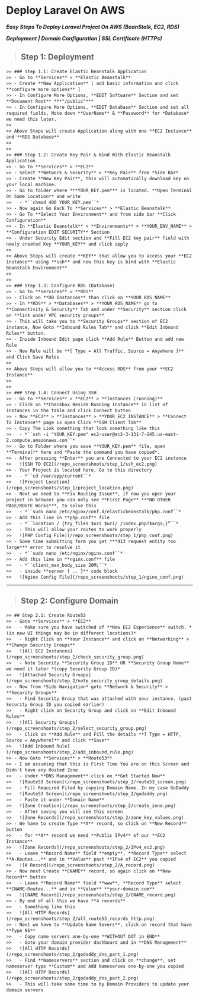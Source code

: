 # Deploy Laravel On AWS
***Easy Steps To Deploy Laravel Project On AWS (BeanStalk, EC2, RDS)***

***Deployment | Domain Configuration | SSL Certificate (HTTPs)***

> ## Step 1: Deployment
    >> ### Step 1.1: Create Elastic Beanstalk Application
    >> - Go to **Services** > **Elastic Beanstalk**
    >> - Create **New Application** [ add basic information and click **configure more options** ]
    >> - In Configure More Options, **EDIT Software** Section and set **Document Root** ***"/public"***
    >> - In Configure More Options, **EDIT Database** Section and set all required fields, Note down **UserName** & **Password** for *Database* we need this later.
    >> 
    >> Above Steps will create Application along with one **EC2 Instance** and **RDS Database**
    >>
    >>
    >> ### Step 1.2: Create Key Pair & Bind With Elastic Beanstalk  Application
    >> - Go to **Services** > **EC2**
    >> - Select **Network & Security** > **Key Pair** from *Side Bar*
    >> - Create **New Key Pair**, this will automatically download key on your local machine.
    >> - Go to folder where ***YOUR_KEY.pem*** is located. **Open Terminal On Same Location** and write 
    >>   - *``chmod 400 YOUR_KEY.pem``*
    >> - Now again Go Back To **Services** > **Elastic Beanstalk**
    >> - Go To **Select Your Environment** and from side bar **Click Configuration**
    >> - In **Elastic Beanstalk** > **Environments** > **YOUR_ENV_NAME** > **Configuration EDIT SECURITY** Section
    >> - Under Security Edit section and **Fill EC2 key pair** field with newly created Key **YOUR_KEY** and click apply
    >> 
    >> Above Steps will create **KEY** that allow you to access your **EC2 instance** using **ssh** and now this key is bind with **Elastic Beanstalk Environment**
    >>
    >>
    >> ### Step 1.3: Configure RDS (Database)
    >> - Go to **Services** > **RDS**
    >> - Click on **DB Instances** than click on **YOUR_RDS_NAME**
    >> - In **RDS** > **Databases** > **YOUR_RDS_NAME** go to **Connectivity & Security** Tab and under **Security** section click on **link under VPC security groups**
    >> - This will take you to **Security Groups** section of EC2 instance, Now Goto **Inbound Rules Tab** and click **Edit Inbound Rules** button.
    >> - Inside Inbound Edit page click **Add Rule** Button and add new Rule
    >> - New Rule will be **[ Type = All Traffic, Source = Anywhere ]** and Click Save Rules
    >> 
    >> Above Steps will allow you to **Access RDS** from your **EC2 Instance**
    >>
    >>
    >> ### Step 1.4: Connect Using SSH
    >> - Go to **Services** > **EC2** > **Instances (running)**
    >> - Click on **Checkbox Beside Running Instance** in list of instances in the table and click Connect button
    >> - Now **EC2** > **Instances** > **YOUR_EC2_INSTANCE** > **Connect To Instance** page is open Click **SSH Client Tab**
    >> - Copy The Link something that look something like this
    >>   - *``ssh -i "YOUR_KEY.pem" ec2-user@ec2-3-131-7-245.us-east-2.compute.amazonaws.com``*
    >> - Go to Folder where you save **YOUR_KEY.pem** file, open **Terminal** here and *Paste the command you have copied*.
    >> - After pressing **Enter** you are Connected to your EC2 instance
    >>   ![SSH TO EC2](/repo_screenshoots/step_1/ssh_ec2.png)
    >> - Your Project is located here, Go to this directory
    >>   - *``cd /var/app/current``*
    >>   ![Project Location](/repo_screenshoots/step_1/project_location.png)
    >> - Next we need to **Fix Routing Issue**, if now you open your project in browser you can only see **First Page** ***NO OTHER PAGE/ROUTE Works***, to solve this 
    >>   - *``sudo nano /etc/nginx/conf.d/elasticbeanstalk/php.conf``*
    >> - Add this line in **php.conf** file 
    >>   - *``location / {try_files $uri $uri/ /index.php?$args;}”``* 
    >>   - This will allow your routes to work properly
    >>   ![PHP Config File](/repo_screenshoots/step_1/php_conf.png)
    >> - Some time submitting form you get ***413 request entity too large*** error to resolve it 
    >>   - *``sudo nano /etc/nginx/nginx.conf``*
    >> - Add this line in **nginx.conf** file 
    >>   - *``client_max_body_size 20M;``* 
    >>   - inside **server { .. }** code block
    >>   ![Nginx Config File](/repo_screenshoots/step_1/nginx_conf.png)
___

> ## Step 2: Configure Domain 
    >> ## Step 2.1: Create Route53 
    >> - Goto **Services** > **EC2** 
    >>   - Make sure you have switched of **New EC2 Experience** switch. *(in new UI things may be in different locations)* 
    >>   - Right Click on **Your Instance** and click on **Networking** > **Change Security Groups** 
    >>   ![All EC2 Instances](/repo_screenshoots/step_2/check_security_group.png)
    >>   - Note Security **Security Group ID** OR **Security Group Name** we need it later *(copy Security Group ID)*
    >>   ![Attached Security Groups](/repo_screenshoots/step_2/note_security_group_details.png)
    >> - Now from *Side Navigation* goto **Network & Security** > **Security Groups** 
    >>   - Find Security Group that was attached with your instance. (past Security Group ID you copied earlier)
    >>   - Right click on Security Group and click on **Edit Inbound Rules**
    >>   ![All Security Groups](/repo_screenshoots/step_2/select_security_group.png)
    >>   - Click on **Add Rule** and Fill the details **[ Type = HTTP, Source = Anywhere]** and click **Save**
    >>   ![Add Inbound Rule](/repo_screenshoots/step_2/add_inbound_rule.png)
    >> - Now Goto **Services** > **Route53**
    >> - I am assuming that this is First Time You are on this Screen and Didn't have any Hosted Zone 
    >>   - Under **DNS Management** click on **Get Started Now**
    >>   ![Route53 Screen](/repo_screenshoots/step_2/route53_screen.png)
    >>   - Fill Required Filed by copying Domain Name. In my case GoDaddy
    >>   ![Route53 Screen](/repo_screenshoots/step_2/godaddy.png)
    >>   - Paste it under **Domain Name** 
    >>   ![Zone Creation](/repo_screenshoots/step_2/create_zone.png)
    >>   - After saving you will see this screen 
    >>   ![Zone Records](/repo_screenshoots/step_2/zone_key_values.png)
    >> - We have to create Type **A** record, so click on **New Record** button
    >>   - for **A** record we need **Public IPv4** of our **EC2 Instance**
    >>   ![Zone Records](/repo_screenshoots/step_2/IPv4_ec2.png)
    >>   - Leave **Record Name** field **empty**, **Record Type** select **A-Routes...** and in **Value** past **IPv4 of EC2** you copied
    >>   ![A Record](/repo_screenshoots/step_2/A_record.png)
    >> - Now next Create **CNAME** record, so again click on **New Record** button
    >>   - Leave **Record Name** field **www**, **Record Type** select **CNAME-Routes...** and in **Value** **your-domain.com** 
    >>   ![CNAME Record](/repo_screenshoots/step_2/CNAME_record.png)
    >> - By end of all this we have **4 records**
    >>   - Something like this
    >>   ![All HTTP Records](/repo_screenshoots/step_2/all_route53_records_http.png)
    >> - Next we have to **Update Name Severs**, click on record that have **Type NS**
    >>   - Copy name servers one-by-one **WITHOUT DOT in END**
    >>   - Goto your domain provider dashboard and in **DNS Management**
    >>   ![All HTTP Records](/repo_screenshoots/step_2/godaddy_dns_part_1.png)
    >>   - Find **Nameservers** section and click on **change**, set nameserver type **Custom** and Add Nameserves one-by-one you copied
    >>   ![All HTTP Records](/repo_screenshoots/step_2/godaddy_dns_part_2.png)
    >>   - This will take some time to by Domain Providers to update your domain servers



